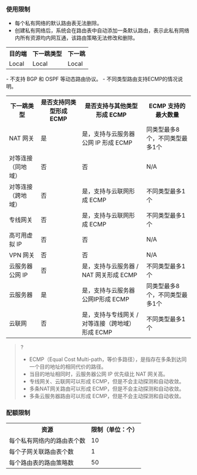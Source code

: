 ### 使用限制
- 每个私有网络的默认路由表无法删除。 
- 创建私有网络后，系统会在路由表中自动添加一条默认路由，表示此私有网络内所有资源均内网互通，该路由策略无法修改和删除。
<table><tbody>
<tr><th>目的端</th><th>下一跳类型</th><th>下一跳</th></tr>
<tr><td>Local</td><td>Local</td><td>Local</td></tr>
</tbody> </table>
- 不支持 BGP 和 OSPF 等动态路由协议。
- 不同类型路由支持ECMP的情况说明。
<table><tbody>
<tr><th>下一跳类型</th><th>是否支持同类型形成 ECMP</th><th>是否支持与其他类型形成 ECMP</th><th>ECMP 支持的最大数量</th</tr>
<tr><td>NAT 网关</td><td>是</td><td>是，支持与云服务器公网 IP 形成 ECMP</td><td>同类型最多8个，不同类型最多1个</td></tr>
<tr><td>对等连接（同地域）</td><td>否</td><td>否</td><td>N/A</td></tr>
<tr><td>对等连接（跨地域）</td><td>否</td><td>是，支持与云联网形成 ECMP</td><td>不同类型最多1个</td></tr>
<tr><td>专线网关</td><td>否</td><td>是，支持与云联网形成 ECMP</td><td>不同类型最多1个</td></tr>
<tr><td>高可用虚拟 IP</td><td>否</td><td>否</td><td>N/A</td></tr>
<tr><td>VPN 网关</td><td>否</td><td>否</td><td>N/A</td></tr>
<tr><td>云服务器公网 IP</td><td>否</td><td>是，支持与云服务器 / NAT 网关形成 ECMP</td><td>不同类型最多1个</td></tr>
<tr><td>云服务器</td><td>是</td><td>是，支持与云服务器公网IP形成 ECMP</td><td>同类型最多8个，不同类型最多1个</td></tr>
<tr><td>云联网</td><td>否</td><td>是，支持与专线网关 / 对等连接（跨地域）形成 ECMP</td><td>不同类型最多1个</td></tr>
</tbody> </table>

 >?
>+ ECMP（Equal Cost Multi-path，等价多路径），是指存在多条到达同一个目的地址的相同代价的路径。
>+ 当目的地址相同时，云服务器公网 IP 优先级比 NAT 网关高。
>+ 专线网关、云联网可以形成 ECMP，但是不会主动探测和自动收敛。
>+ 多条NAT网关路由可以形成 ECMP，但是不会主动探测和自动收敛。
>+ 多条云服务器路由可以形成 ECMP，但是不会主动探测和自动收敛。


### 配额限制
<table>
<tr>
<th>资源</th>
<th>限制（单位：个）</th>
</tr>
<tr>
<td>每个私有网络内的路由表个数</td>
<td>10</td>
</tr>
<tr>
<td>每个子网关联路由表个数</td>
<td>1</td>
</tr>
<tr>
<td>每个路由表的路由策略数</td>
<td>50</td>
</tr>
</table>
